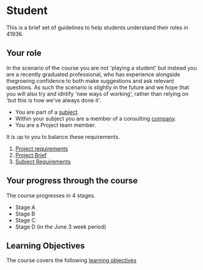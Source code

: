 # Student

This is a brief set of guidelines to help students understand their roles in 41936.

## Your role
In the scenario of the course you are not 'playing a student' but instead you are a recently graduated professional, who has experience alongside thegrowing confidence to both make suggestions and ask relevant questions. As such the scenario is slightly in the future and we hope that you will also try and idntify 'new ways of working', rather than relying on 'but this is how we've always done it'.

* You are part of a [subject](/41936/Roles/Subject).
* Within your subject you are a member of a consulting [company](/41936/Roles/Company).
* You are a Project team member.

It is up to you to balance these requirements.

1. [Project requirements](/41936/Project/Reqs)
2. [Project Brief](41936/Project/Breif)
3. [Subject Requirements](/41936/Roles)

## Your progress through the course
The course progresses in 4 stages.
* Stage A
* Stage B
* Stage C
* Stage D (in the June 3 week period)

## Learning Objectives
The course covers the following [learning objectives](/41936/LearningObjectives)
